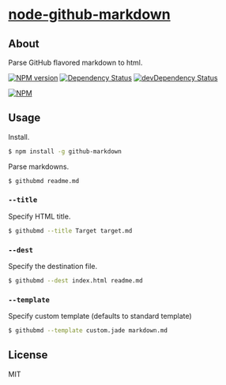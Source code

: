 # [node-github-markdown](https://npmjs.org/package/github-markdown)

## About

Parse GitHub flavored markdown to html.

[![NPM version](https://badge.fury.io/js/github-markdown.svg)](http://badge.fury.io/js/github-markdown)
[![Dependency Status](https://david-dm.org/1000ch/node-github-markdown.svg)](https://david-dm.org/1000ch/node-github-markdown)
[![devDependency Status](https://david-dm.org/1000ch/node-github-markdown/dev-status.svg)](https://david-dm.org/1000ch/node-github-markdown#info=devDependencies)

[![NPM](https://nodei.co/npm/github-markdown.png)](https://nodei.co/npm/github-markdown/)

## Usage

Install.

```sh
$ npm install -g github-markdown
```

Parse markdowns.

```sh
$ githubmd readme.md
```

### `--title`

Specify HTML title.

```sh
$ githubmd --title Target target.md
```

### `--dest`

Specify the destination file.

```sh
$ githubmd --dest index.html readme.md
```

### `--template`

Specify custom template (defaults to standard template)

```sh
$ githubmd --template custom.jade markdown.md
```

## License

MIT
